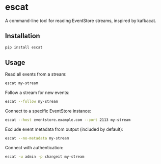 # escat

A command-line tool for reading EventStore streams, inspired by kafkacat.

## Installation

```bash
pip install escat
```

## Usage

Read all events from a stream:
```bash
escat my-stream
```

Follow a stream for new events:
```bash
escat --follow my-stream
```

Connect to a specific EventStore instance:
```bash
escat --host eventstore.example.com --port 2113 my-stream
```

Exclude event metadata from output (included by default):
```bash
escat --no-metadata my-stream
```

Connect with authentication:
```bash
escat -u admin -p changeit my-stream
```
